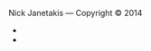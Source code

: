 Nick Janetakis
&mdash;
Copyright &copy; 2014

<ul class="social-list">
  <li>
    <a href="https://github.com/nickjj"><i class="fa fa-github fa-2x text-white"></i></a>
  </li>
  <li>
    <a href="https://twitter.com/nickjanetakis"><i class="fa fa-twitter fa-2x text-white"></i></a>
  </li>
</ul>
